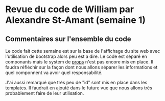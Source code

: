 # Revue du code de William par Alexandre St-Amant (semaine 1)

## Commentaires sur l'ensemble du code

Le code fait cette semaine est sur la base de l'affichage du site web avec l'utilisation de bootstrap alors peu est a dire.
Le code est séparé en componants mais le system de [props](https://vuejs.org/guide/components/props.html) n'est pas encore mis en place.
Il faudra réfléchir sur la façon dont nous allons séparer les informations et quel componnent va avoir quel responsabilité.

J'ai aussi remarqué que très peu de "id" sont mis en place dans les templates. Il faudrait en ajouté dans le future vue que nous allons très probablement faire de leur utilisation.